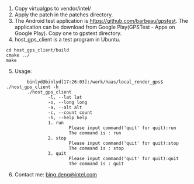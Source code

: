 1. Copy virtualgps to vendor/intel/
2. Apply the patch in the patches directory.
3. The Android test application is https://github.com/barbeau/gpstest. The application can be download from Google Play(GPSTest - Apps on Google Play). Copy one to gpstest directory. 
4. host\_gps\_client is a test program in Ubuntu.
```shell
cd host_gps_client/build
cmake ../
make
```
5. Usage:
```shell
		binlyd@binlyd[17:26:03]:/work/haas/local_render_gps$ ./host_gps_client -h
		./host_gps_client
		        -l, --lat lat
		        -o, --long long
		        -a, --alt alt
		        -c, --count count
		        -h, --help help
		        1. run
		                Please input command('quit' for quit):run
		                The command is : run
		        2. stop
		                Please input command('quit' for quit):stop
		                The command is : stop
		        3. quit
		                Please input command('quit' for quit):quit
		                The command is : quit
```
6. Contact me: bing.deng@intel.com

